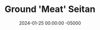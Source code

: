 ---
layout: post
title:  "Ground 'Meat' Seitan"
date:   2024-01-25 00:00:00 -05000
categories: 
- Recipes
- Meatless
permalink: /recipes/seitan
image: /assets/Food/Meatless/Seitan/seitan-cover.jpg
ing: seitan-ing
facts: seitan-facts
Prep: 15
Rest: 
Cook: 45
Source1: https://shaneandsimple.com/how-to-make-seitan-at-home-easy-step-by-step-guide/#tasty-recipes-8925-jump-target
Source2: 
tags: 
- vital wheat gluten
- vegan
- broth
- veggie
- protein
- dough
- soy sauce
- meat alternative
- ground meat
- meatless
Description: I'm not vegan, I'm just trying to get through my 4 lb bag of Vital Wheat Gluten without baking enough bread to feed an entire village. This meatless protein option is a great way to mix it up, and can be used in any way you would typically use ground meat. Mix it into a rice and vegetable bowl, serve a sauce over it with vegetables, make tacos, the possibilities are endless.
Instructions: 
- In a large bowl, combine together dry ingredients - vital wheat gluten, nutritional yeast (or grated cheese), chili powder, paprika, onion powder, black pepper, and salt<br><br>

- In a mason jar, add the broth and soy sauce, cover, and shake. In place of 3/4 cup vegetable broth, you can use 3/4 cup water + 3/4 tsp bouillon powder.  Pour into the dry bowl, and mix to form a dough<br><br>

- Knead in the bowl for a few minutes, or until the dough becomes elastic. Shape into a large ball<br><br>
- <center><img src="/assets/Food/Meatless/Seitan/seitan-3.jpg" alt="" class="instruction-image"></center><br>

- In a large pot, bring water to a boil. Here, I used broth, and it was too salty. Don't make the same mistake, cook it in water<br><br>

- Break the dough into smaller "meat" balls, so that way they're submerged in the pot. Reduce to medium heat, cover, and cook for about 45 minutes, mashing occasionally with a wooden spoon. Most of the water will have cooked off<br><br>

- When done cooking, remove from the pot and let it cool. You should now have a ground meat substitute that can be used in place of meat in most recipes<br><br>
- <center><img src="/assets/Food/Meatless/Seitan/seitan-6.jpg" alt="" class="instruction-image"></center>
---